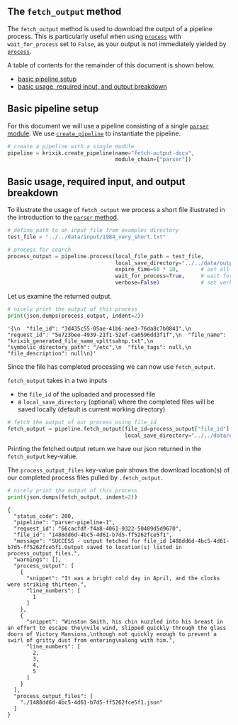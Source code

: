 ## The `fetch_output` method

The `fetch_output` method is used to download the output of a pipeline process.  This is particularly useful when using [`process`](system/process.md) with `wait_for_process` set to `False`, as your output is not immediately yielded by [`process`](system/process.md).

A table of contents for the remainder of this document is shown below.

- [basic pipeline setup](#basic-pipeline-setup)
- [basic usage, required input, and output breakdown](#basic-usage-required-input-and-output-breakdown)

## Basic pipeline setup

For this document we will use a pipeline consisting of a single [`parser` module](modules/parser.md).  We use [`create_pipeline`](system/create_save_load.md) to instantiate the pipeline.


```python
# create a pipeline with a single module
pipeline = krixik.create_pipeline(name="fetch-output-docs",
                                  module_chain=["parser"])
```

## Basic usage, required input, and output breakdown

To illustrate the usage of `fetch_output` we process a short file illustrated in the introduction to the [`parser` method](modules/parser.md#basic-usage-and-output-breakdown).


```python
# define path to an input file from examples directory
test_file = "../../data/input/1984_very_short.txt"

# process for search
process_output = pipeline.process(local_file_path = test_file,
                                  local_save_directory="../../data/output", # save output repo data output subdir
                                  expire_time=60 * 10,       # set all process data to expire in 10 minutes
                                  wait_for_process=True,     # wait for process to complete before regaining ide
                                  verbose=False)             # set verbosity to False
```

Let us examine the returned output.


```python
# nicely print the output of this process
print(json.dumps(process_output, indent=2))
```


    '{\n  "file_id": "3d435c55-05ae-41b6-aee3-76da8c7b0841",\n  "request_id": "5e723bee-4939-21f1-52ef-ca0596dd3f1f",\n  "file_name": "krixik_generated_file_name_vplttsahnp.txt",\n  "symbolic_directory_path": "/etc",\n  "file_tags": null,\n  "file_description": null\n}'


Since the file has completed processing we can now use `fetch_output`.

`fetch_output` takes in a two inputs

 - the `file_id` of the uploaded and processed file
 - a `local_save_directory` (optional) where the completed files will be saved locally (default is current working directory)


```python
# fetch the output of our process using file_id
fetch_output = pipeline.fetch_output(file_id=process_output["file_id"],
                                     local_save_directory="../../data/output")
```

Printing the fetched output return we have our json returned in the `fetch_output` key-value.  

The `process_output_files` key-value pair shows the download location(s) of our completed process files pulled by `.fetch_output`.


```python
# nicely print the output of this process
print(json.dumps(fetch_output, indent=2))
```

    {
      "status_code": 200,
      "pipeline": "parser-pipeline-1",
      "request_id": "66cacfdf-f4a8-4061-9322-50489d5d9670",
      "file_id": "1488dd6d-4bc5-4d61-b7d5-ff5262fce5f1",
      "message": "SUCCESS - output fetched for file_id 1488dd6d-4bc5-4d61-b7d5-ff5262fce5f1.Output saved to location(s) listed in process_output_files.",
      "warnings": [],
      "process_output": [
        {
          "snippet": "It was a bright cold day in April, and the clocks were striking thirteen.",
          "line_numbers": [
            1
          ]
        },
        {
          "snippet": "Winston Smith, his chin nuzzled into his breast in an effort to escape the\nvile wind, slipped quickly through the glass doors of Victory Mansions,\nthough not quickly enough to prevent a swirl of gritty dust from entering\nalong with him.",
          "line_numbers": [
            2,
            3,
            4,
            5
          ]
        }
      ],
      "process_output_files": [
        "./1488dd6d-4bc5-4d61-b7d5-ff5262fce5f1.json"
      ]
    }

